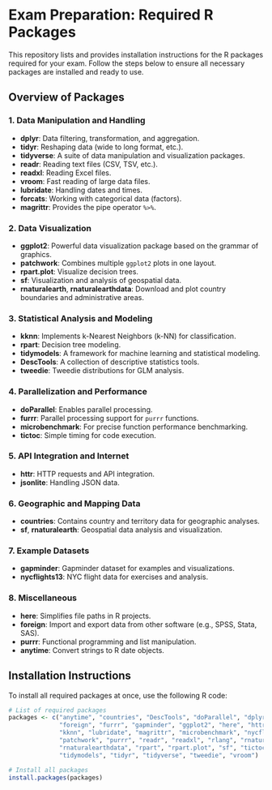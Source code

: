 # Exam Preparation: Required R Packages

This repository lists and provides installation instructions for the R packages required for your exam. Follow the steps below to ensure all necessary packages are installed and ready to use.

## Overview of Packages

### 1. **Data Manipulation and Handling**
- **dplyr**: Data filtering, transformation, and aggregation.
- **tidyr**: Reshaping data (wide to long format, etc.).
- **tidyverse**: A suite of data manipulation and visualization packages.
- **readr**: Reading text files (CSV, TSV, etc.).
- **readxl**: Reading Excel files.
- **vroom**: Fast reading of large data files.
- **lubridate**: Handling dates and times.
- **forcats**: Working with categorical data (factors).
- **magrittr**: Provides the pipe operator `%>%`.

### 2. **Data Visualization**
- **ggplot2**: Powerful data visualization package based on the grammar of graphics.
- **patchwork**: Combines multiple `ggplot2` plots in one layout.
- **rpart.plot**: Visualize decision trees.
- **sf**: Visualization and analysis of geospatial data.
- **rnaturalearth**, **rnaturalearthdata**: Download and plot country boundaries and administrative areas.

### 3. **Statistical Analysis and Modeling**
- **kknn**: Implements k-Nearest Neighbors (k-NN) for classification.
- **rpart**: Decision tree modeling.
- **tidymodels**: A framework for machine learning and statistical modeling.
- **DescTools**: A collection of descriptive statistics tools.
- **tweedie**: Tweedie distributions for GLM analysis.

### 4. **Parallelization and Performance**
- **doParallel**: Enables parallel processing.
- **furrr**: Parallel processing support for `purrr` functions.
- **microbenchmark**: For precise function performance benchmarking.
- **tictoc**: Simple timing for code execution.

### 5. **API Integration and Internet**
- **httr**: HTTP requests and API integration.
- **jsonlite**: Handling JSON data.

### 6. **Geographic and Mapping Data**
- **countries**: Contains country and territory data for geographic analyses.
- **sf**, **rnaturalearth**: Geospatial data analysis and visualization.

### 7. **Example Datasets**
- **gapminder**: Gapminder dataset for examples and visualizations.
- **nycflights13**: NYC flight data for exercises and analysis.

### 8. **Miscellaneous**
- **here**: Simplifies file paths in R projects.
- **foreign**: Import and export data from other software (e.g., SPSS, Stata, SAS).
- **purrr**: Functional programming and list manipulation.
- **anytime**: Convert strings to R date objects.

## Installation Instructions

To install all required packages at once, use the following R code:

```r
# List of required packages
packages <- c("anytime", "countries", "DescTools", "doParallel", "dplyr", "forcats", 
              "foreign", "furrr", "gapminder", "ggplot2", "here", "httr", "jsonlite", 
              "kknn", "lubridate", "magrittr", "microbenchmark", "nycflights13", 
              "patchwork", "purrr", "readr", "readxl", "rlang", "rnaturalearth", 
              "rnaturalearthdata", "rpart", "rpart.plot", "sf", "tictoc", 
              "tidymodels", "tidyr", "tidyverse", "tweedie", "vroom")

# Install all packages
install.packages(packages)

